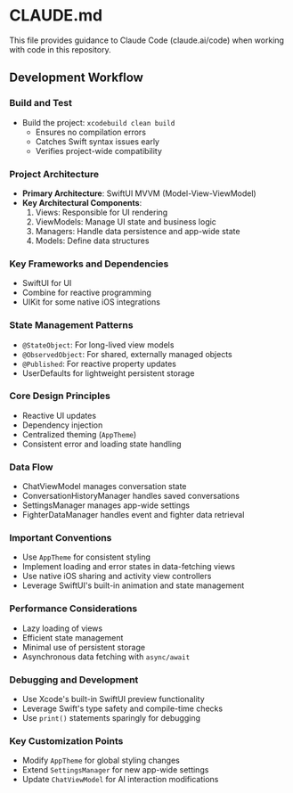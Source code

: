 # CLAUDE.md

This file provides guidance to Claude Code (claude.ai/code) when working with code in this repository.

## Development Workflow

### Build and Test
- Build the project: `xcodebuild clean build`
  - Ensures no compilation errors
  - Catches Swift syntax issues early
  - Verifies project-wide compatibility

### Project Architecture
- **Primary Architecture**: SwiftUI MVVM (Model-View-ViewModel)
- **Key Architectural Components**:
  1. Views: Responsible for UI rendering
  2. ViewModels: Manage UI state and business logic
  3. Managers: Handle data persistence and app-wide state
  4. Models: Define data structures

### Key Frameworks and Dependencies
- SwiftUI for UI
- Combine for reactive programming
- UIKit for some native iOS integrations

### State Management Patterns
- `@StateObject`: For long-lived view models
- `@ObservedObject`: For shared, externally managed objects
- `@Published`: For reactive property updates
- UserDefaults for lightweight persistent storage

### Core Design Principles
- Reactive UI updates
- Dependency injection
- Centralized theming (`AppTheme`)
- Consistent error and loading state handling

### Data Flow
- ChatViewModel manages conversation state
- ConversationHistoryManager handles saved conversations
- SettingsManager manages app-wide settings
- FighterDataManager handles event and fighter data retrieval

### Important Conventions
- Use `AppTheme` for consistent styling
- Implement loading and error states in data-fetching views
- Use native iOS sharing and activity view controllers
- Leverage SwiftUI's built-in animation and state management

### Performance Considerations
- Lazy loading of views
- Efficient state management
- Minimal use of persistent storage
- Asynchronous data fetching with `async/await`

### Debugging and Development
- Use Xcode's built-in SwiftUI preview functionality
- Leverage Swift's type safety and compile-time checks
- Use `print()` statements sparingly for debugging

### Key Customization Points
- Modify `AppTheme` for global styling changes
- Extend `SettingsManager` for new app-wide settings
- Update `ChatViewModel` for AI interaction modifications